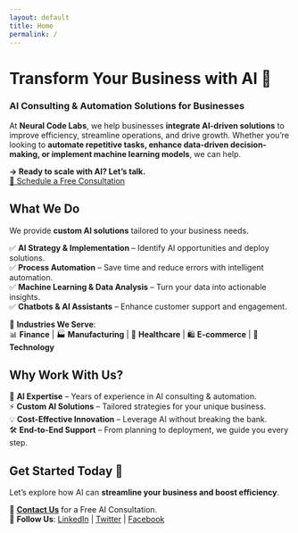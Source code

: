 ```yaml
---
layout: default
title: Home
permalink: /
---
```


# Transform Your Business with AI 🚀  
### AI Consulting & Automation Solutions for Businesses  

At **Neural Code Labs**, we help businesses **integrate AI-driven solutions** to improve efficiency, streamline operations, and drive growth. Whether you’re looking to **automate repetitive tasks, enhance data-driven decision-making, or implement machine learning models**, we can help.

**→ Ready to scale with AI? Let’s talk.**  
[📩 Schedule a Free Consultation](#contact)

## What We Do  
We provide **custom AI solutions** tailored to your business needs.  

✅ **AI Strategy & Implementation** – Identify AI opportunities and deploy solutions.  
✅ **Process Automation** – Save time and reduce errors with intelligent automation.  
✅ **Machine Learning & Data Analysis** – Turn your data into actionable insights.  
✅ **Chatbots & AI Assistants** – Enhance customer support and engagement.  

🔹 **Industries We Serve**:  
📊 **Finance** | 🏭 **Manufacturing** | 🏥 **Healthcare** | 🛍 **E-commerce** | 📡 **Technology**  

## Why Work With Us?  

🚀 **AI Expertise** – Years of experience in AI consulting & automation.  
⚡ **Custom AI Solutions** – Tailored strategies for your unique business.  
💡 **Cost-Effective Innovation** – Leverage AI without breaking the bank.  
🛠 **End-to-End Support** – From planning to deployment, we guide you every step.  

## Get Started Today 🚀  

Let’s explore how AI can **streamline your business and boost efficiency**.  

📩 **[Contact Us](#contact)** for a Free AI Consultation.  
🔗 **Follow Us**: [LinkedIn](#) | [Twitter](#) | [Facebook](#)  
